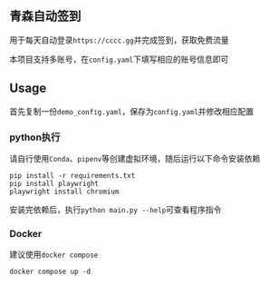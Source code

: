 <!--
 * @Author: Abel
 * @Date: 2023-05-22 10:49:38
 * @LastEditTime: 2023-05-22 17:11:33
-->
## 青森自动签到

用于每天自动登录`https://cccc.gg`并完成签到，获取免费流量

本项目支持多账号，在`config.yaml`下填写相应的账号信息即可

## Usage

首先复制一份`demo_config.yaml`，保存为`config.yaml`并修改相应配置

### python执行

请自行使用`Conda`、`pipenv`等创建虚拟环境，随后运行以下命令安装依赖

```shell
pip install -r requirements.txt
pip install playwright
playwright install chromium
```

安装完依赖后，执行`python main.py --help`可查看程序指令

### Docker

建议使用`docker compose`

```shell
docker compose up -d
```
